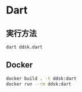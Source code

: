 # Dart

## 実行方法

`dart ddsk.dart`

## Docker

```sh
docker build . -t ddsk:dart
docker run --rm ddsk:dart
```

